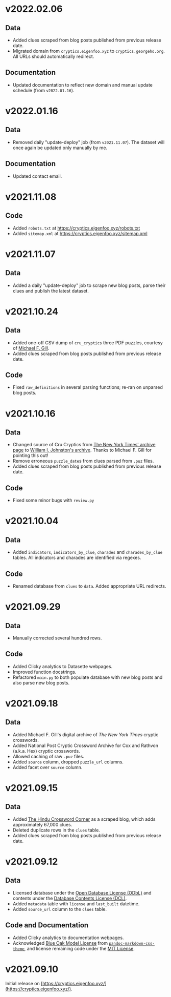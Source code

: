 # v2022.02.06

## Data

- Added clues scraped from blog posts published from previous release date.
- Migrated domain from `cryptics.eigenfoo.xyz` to `cryptics.georgeho.org`. All
  URLs should automatically redirect.

## Documentation

- Updated documentation to reflect new domain and manual update schedule (from
  `v2022.01.16`).

# v2022.01.16

## Data

- Removed daily "update-deploy" job (from `v2021.11.07`). The dataset will once
  again be updated only manually by me.

## Documentation

- Updated contact email.

# v2021.11.08

## Code

- Added `robots.txt` at https://cryptics.eigenfoo.xyz/robots.txt
- Added `sitemap.xml` at https://cryptics.eigenfoo.xyz/sitemap.xml

# v2021.11.07

## Data

- Added a daily "update-deploy" job to scrape new blog posts, parse their clues
  and publish the latest dataset.

# v2021.10.24

## Data

- Added one-off CSV dump of `cru_cryptics` three PDF puzzles, courtesy of
  [Michael F. Gill](https://bbtp.net/).
- Added clues scraped from blog posts published from previous release date.

## Code

- Fixed `raw_definitions` in several parsing functions; re-ran on unparsed blog
  posts.

# v2021.10.16

## Data

- Changed source of Cru Cryptics from [The New York Times' archive
  page](https://archive.nytimes.com/www.nytimes.com/premium/xword/cryptic-archive.html)
  to [William I. Johnston's archive](https://theworld.com/~wij/puzzles/cru/).
  Thanks to Michael F. Gill for pointing this out!
- Remove erroneous `puzzle_date`s from clues parsed from `.puz` files.
- Added clues scraped from blog posts published from previous release date.

## Code

- Fixed some minor bugs with `review.py`

# v2021.10.04

## Data

- Added `indicators`, `indicators_by_clue`, `charades` and `charades_by_clue`
  tables. All indicators and charades are identified via regexes.

## Code

- Renamed database from `clues` to `data`. Added appropriate URL redirects.

# v2021.09.29

## Data

- Manually corrected several hundred rows.

## Code

- Added Clicky analytics to Datasette webpages.
- Improved function docstrings.
- Refactored `main.py` to both populate database with new blog posts and also
  parse new blog posts.

# v2021.09.18

## Data

- Added Michael F. Gill's digital archive of _The New York Times_ cryptic
  crosswords.
- Added National Post Cryptic Crossword Archive for Cox and Rathvon (a.k.a.
  Hex) cryptic crosswords.
- Allowed caching of raw `.puz` files.
- Added `source` column, dropped `puzzle_url` columns.
- Added facet over `source` column.

# v2021.09.15

## Data

- Added [The Hindu Crossword
  Corner](https://thehinducrosswordcorner.blogspot.com/) as a scraped blog,
  which adds approximately 67,000 clues.
- Deleted duplicate rows in the `clues` table.
- Added clues scraped from blog posts published from previous release date.

# v2021.09.12

## Data

- Licensed database under the [Open Database License
  (ODbL)](https://opendatacommons.org/licenses/odbl/1-0/) and contents under
  the [Database Contents License
  (DCL)](https://opendatacommons.org/licenses/dbcl/1-0/).
- Added `metadata` table with `license` and `last_built` datetime.
- Added `source_url` column to the `clues` table.

## Code and Documentation

- Added Clicky analytics to documentation webpages.
- Acknowledged [Blue Oak Model
  License](https://blueoakcouncil.org/license/1.0.0) from
  [`pandoc-markdown-css-theme`](https://github.com/jez/pandoc-markdown-css-theme),
  and license remaining code under the [MIT License](https://mit-license.org/).

# v2021.09.10

Initial release on [https://cryptics.eigenfoo.xyz/](https://cryptics.eigenfoo.xyz/).
